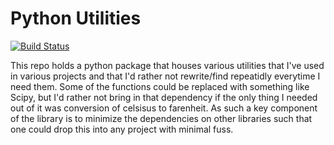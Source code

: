 Python Utilities
================
[![Build Status](https://travis-ci.org/MasterOdin/python-utils.svg?branch=master)](https://travis-ci.org/MasterOdin/python-utils)

This repo holds a python package that houses various utilities that
I've used in various projects and that I'd rather not rewrite/find
repeatidly everytime I need them. Some of the functions could be
replaced with something like Scipy, but I'd rather not bring in that
dependency if the only thing I needed out of it was conversion of
celsisus to farenheit. As such a key component of the library is to
minimize the dependencies on other libraries such that one could
drop this into any project with minimal fuss.
